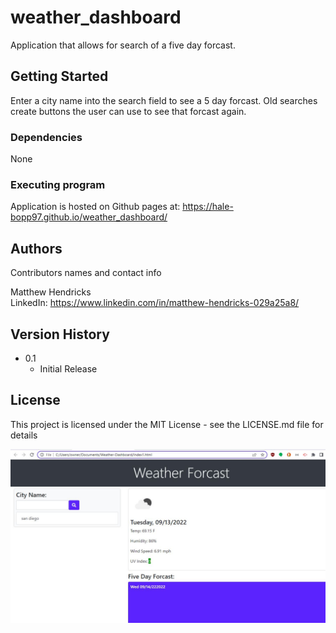 # weather_dashboard
Application that allows for search of a five day forcast.

## Getting Started

Enter a city name into the search field to see a 5 day forcast.
Old searches create buttons the user can use to see that forcast again. 

### Dependencies

None

### Executing program

Application is hosted on Github pages at: https://hale-bopp97.github.io/weather_dashboard/

## Authors

Contributors names and contact info

Matthew Hendricks  
LinkedIn: https://www.linkedin.com/in/matthew-hendricks-029a25a8/

## Version History

* 0.1
    * Initial Release

## License

This project is licensed under the MIT License - see the LICENSE.md file for details

![screen capture of site](https://github.com/hale-bopp97/weather_dashboard/blob/main/assets/images/Capture.JPG?raw=true)